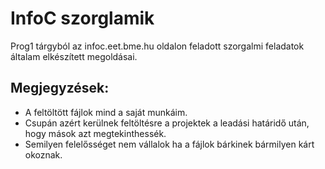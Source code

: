 # InfoC szorglamik
Prog1 tárgyból az infoc.eet.bme.hu oldalon feladott szorgalmi feladatok általam elkészített megoldásai.

## Megjegyzések:
  - A feltöltött fájlok mind a saját munkáim.
  - Csupán azért kerülnek feltöltésre a projektek a leadási határidő után, hogy mások azt megtekinthessék.
  - Semilyen felelősséget nem vállalok ha a fájlok bárkinek bármilyen kárt okoznak.
